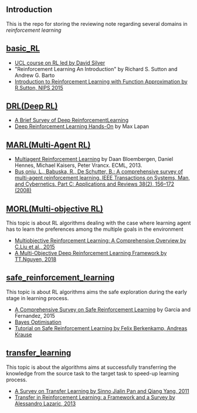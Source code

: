## Introduction

This is the repo for storing the reviewing note regarding several domains in *reinforcement learning*



## [basic_RL](https://github.com/Rowing0914/Reinforcement_Learning/tree/master/basic_RL)

* [UCL course on RL led by David Silver](http://www0.cs.ucl.ac.uk/staff/d.silver/web/Teaching.html)
* "Reinforcement Learning An Introduction" by Richard S. Sutton and Andrew G. Barto
* [Introduction to Reinforcement Learning with Function Approximation by R.Sutton, NIPS 2015](http://media.nips.cc/Conferences/2015/tutorialslides/SuttonIntroRL-nips-2015-tutorial.pdf)



## [DRL(Deep RL)](https://github.com/Rowing0914/Reinforcement_Learning/tree/master/DRL)

* [A Brief Survey of Deep ReinforcementLearning](https://arxiv.org/pdf/1708.05866.pdf)
* [Deep Reinforcement Learning Hands-On](https://www.packtpub.com/big-data-and-business-intelligence/deep-reinforcement-learning-hands) by Max Lapan


## [MARL(Multi-Agent RL)](https://github.com/Rowing0914/Reinforcement_Learning/tree/master/MARL)

* [Multiagent Reinforcement Learning](http://www.ecmlpkdd2013.org/wp-content/uploads/2013/09/Multiagent-Reinforcement-Learning.pdf) by Daan Bloembergen, Daniel Hennes, Michael Kaisers, Peter Vrancx. ECML, 2013.
* [Bus¸oniu, L., Babuska, R., De Schutter, B.: A comprehensive survey of multi-agent reinforcement
learning. IEEE Transactions on Systems, Man, and Cybernetics. Part C: Applications
and Reviews 38(2), 156–172 (2008)](http://www.dcsc.tudelft.nl/~bdeschutter/pub/rep/07_019.pdf)



## [MORL(Multi-objective RL)](https://github.com/Rowing0914/Reinforcement_Learning/tree/master/multi_objective_RL)

This topic is about RL algorithms dealing with the case where learning agent has to learn the preferences among the multiple goals in the environment

* [Multiobjective Reinforcement Learning: A Comprehensive Overview by C.Liu et al., 2015](https://ieeexplore.ieee.org/stamp/stamp.jsp?tp=&arnumber=6918520)
* [A Multi-Objective Deep Reinforcement Learning Framework by TT.Nguyen, 2018](https://arxiv.org/pdf/1803.02965.pdf)



## [safe_reinforcement_learning](https://github.com/Rowing0914/Reinforcement_Learning/tree/master/safe_reinforcement_learning)

This topic is about RL algorithms aims the safe exploration during the early stage in learning process.

* [A Comprehensive Survey on Safe Reinforcement Learning](http://www.jmlr.org/papers/volume16/garcia15a/garcia15a.pdf) by Garcia and Fernandez, 2015
* [Bayes Optimisation](https://github.com/Rowing0914/Reinforcement_Learning/blob/master/safe_reinforcement_learning/Bayes_optimisation/BayesOptimisation.pdf)
* [Tutorial on Safe Reinforcement Learning by Felix Berkenkamp, Andreas Krause](https://las.inf.ethz.ch/files/ewrl18_SafeRL_tutorial.pdf)

## [transfer_learning](https://github.com/Rowing0914/Reinforcement_Learning/tree/master/transfer_learning)

This topic is about the algorithms aims at successfully transferring the knowledge from the source task to the target task to speed-up learning process.

* [A Survey on Transfer Learning by Sinno Jialin Pan and Qiang Yang, 2011](https://ieeexplore.ieee.org/stamp/stamp.jsp?arnumber=5288526&tag=1)
* [Transfer in Reinforcement Learning: a Framework and a Survey by Alessandro Lazaric, 2013](https://hal.inria.fr/hal-00772626/document)

